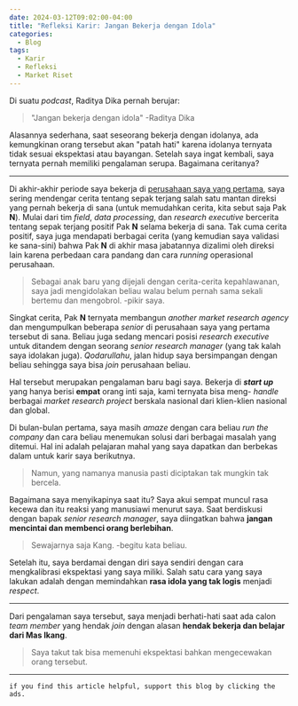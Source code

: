 ```yaml
---
date: 2024-03-12T09:02:00-04:00
title: "Refleksi Karir: Jangan Bekerja dengan Idola"
categories:
  - Blog
tags:
  - Karir
  - Refleksi
  - Market Riset
---
```


Di suatu _podcast_, Raditya Dika pernah berujar:

> "Jangan bekerja dengan idola" -Raditya Dika

Alasannya sederhana, saat seseorang bekerja dengan idolanya, ada kemungkinan orang tersebut akan "patah hati" karena idolanya ternyata tidak sesuai ekspektasi atau bayangan. Setelah saya ingat kembali, saya ternyata pernah memiliki pengalaman serupa. Bagaimana ceritanya?

------------------------------------------------------------------------

Di akhir-akhir periode saya bekerja di [perusahaan saya yang pertama](https://ikanx101.com/blog/terima-ksh/), saya sering mendengar cerita tentang sepak terjang salah satu mantan direksi yang pernah bekerja di sana (untuk memudahkan cerita, kita sebut saja Pak __N__). Mulai dari tim _field_, _data processing_, dan _research executive_ bercerita tentang sepak terjang positif Pak __N__ selama bekerja di sana. Tak cuma cerita positif, saya juga mendapati berbagai cerita (yang kemudian saya validasi ke sana-sini) bahwa Pak __N__ di akhir masa jabatannya dizalimi oleh direksi lain karena perbedaan cara pandang dan cara _running_ operasional perusahaan. 

> Sebagai anak baru yang dijejali dengan cerita-cerita kepahlawanan, saya jadi mengidolakan beliau walau belum pernah sama sekali bertemu dan mengobrol. -pikir saya.

Singkat cerita, Pak __N__ ternyata membangun _another market research agency_ dan mengumpulkan beberapa _senior_ di perusahaan saya yang pertama tersebut di sana. Beliau juga sedang mencari posisi _research executive_ untuk ditandem dengan seorang _senior research manager_ (yang tak kalah saya idolakan juga). _Qodarullahu_, jalan hidup saya bersimpangan dengan beliau sehingga saya bisa _join_ perusahaan beliau. 

Hal tersebut merupakan pengalaman baru bagi saya. Bekerja di ___start up___ yang hanya berisi __empat__ orang inti saja, kami ternyata bisa meng- _handle_ berbagai _market research project_ berskala nasional dari klien-klien nasional dan global.

Di bulan-bulan pertama, saya masih _amaze_ dengan cara beliau _run the company_ dan cara beliau menemukan solusi dari berbagai masalah yang ditemui. Hal ini adalah pelajaran mahal yang saya dapatkan dan berbekas dalam untuk karir saya berikutnya.

> Namun, yang namanya manusia pasti diciptakan tak mungkin tak bercela.

Bagaimana saya menyikapinya saat itu? Saya akui sempat muncul rasa kecewa dan itu reaksi yang manusiawi menurut saya. Saat berdiskusi dengan bapak _senior research manager_, saya diingatkan bahwa __jangan mencintai dan membenci orang berlebihan__. 

> Sewajarnya saja Kang. -begitu kata beliau.

Setelah itu, saya berdamai dengan diri saya sendiri dengan cara mengkalibrasi ekspektasi yang saya miliki. Salah satu cara yang saya lakukan adalah dengan memindahkan __rasa idola yang tak logis__ menjadi _respect_. 

------------------------------------------------------------------------

Dari pengalaman saya tersebut, saya menjadi berhati-hati saat ada calon _team member_ yang hendak _join_ dengan alasan __hendak bekerja dan belajar dari Mas Ikang__.

> Saya takut tak bisa memenuhi ekspektasi bahkan mengecewakan orang tersebut.

------------------------------------------------------------------------

`if you find this article helpful, support this blog by clicking the ads.`